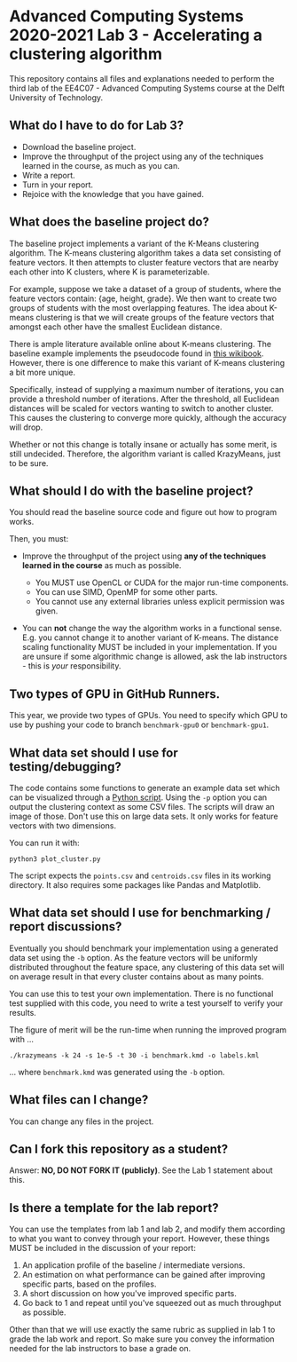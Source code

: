 # Advanced Computing Systems 2020-2021 Lab 3 - Accelerating a clustering algorithm

This repository contains all files and explanations needed to perform
the third lab of the EE4C07 - Advanced Computing Systems course at the
Delft University of Technology.

## What do I have to do for Lab 3?

* Download the baseline project.
* Improve the throughput of the project using any of the techniques learned in 
  the course, as much as you can. 
* Write a report.
* Turn in your report.
* Rejoice with the knowledge that you have gained.

## What does the baseline project do?

The baseline project implements a variant of the K-Means clustering algorithm.
The K-means clustering algorithm takes a data set consisting of feature vectors.
It then attempts to cluster feature vectors that are nearby each other into K 
clusters, where K is parameterizable.

For example, suppose we take a dataset of a group of students, where the feature
vectors contain: {age, height, grade}. We then want to create two groups
of students with the most overlapping features. The idea about K-means clustering
is that we will create groups of the feature vectors that amongst each other have
the smallest Euclidean distance.

There is ample literature available online about K-means clustering. The baseline
example implements the pseudocode found in 
[this wikibook](https://en.wikibooks.org/wiki/Data_Mining_Algorithms_In_R/Clustering/K-Means). 
However, there is one difference to make this variant of K-means clustering
a bit more unique.

Specifically, instead of supplying a maximum number of iterations, you can
provide a threshold number of iterations. After the threshold, all Euclidean
distances will be scaled for vectors wanting to switch to another cluster.
This causes the clustering to converge more quickly, although the accuracy will drop.

Whether or not this change is totally insane or actually has some merit, 
is still undecided. Therefore, the algorithm variant is called KrazyMeans, 
just to be sure.

## What should I do with the baseline project?

You should read the baseline source code and figure out how to program works.

Then, you must:

* Improve the throughput of the project using **any of the techniques learned in
  the course** as much as possible.
  * You MUST use OpenCL or CUDA for the major run-time components.
  * You can use SIMD, OpenMP for some other parts.
  * You cannot use any external libraries unless explicit permission was
  given.
  
* You can **not** change the way the algorithm works in a functional sense. E.g. you
cannot change it to another variant of K-means. The distance scaling functionality
MUST be included in your implementation. If you are unsure if some algorithmic
change is allowed, ask the lab instructors - this is _your_ responsibility. 

## Two types of GPU in GitHub Runners.

This year, we provide two types of GPUs. You need to specify which GPU to use by pushing your code to branch `benchmark-gpu0` or `benchmark-gpu1`.

## What data set should I use for testing/debugging?

The code contains some functions to generate an example data set which can be 
visualized through a [Python script](plot/plot_cluster.py). Using the `-p` option
you can output the clustering context as some CSV files. The scripts will draw
an image of those. Don't use this on large data sets. It only works for feature
vectors with two dimensions.

You can run it with:

```console
python3 plot_cluster.py
```

The script expects the `points.csv` and `centroids.csv` files in its working
directory. It also requires some packages like Pandas and Matplotlib.

## What data set should I use for benchmarking / report discussions?

Eventually you should benchmark your implementation using a generated data set using
the `-b` option. As the feature vectors will be uniformly distributed throughout the
feature space, any clustering of this data set will on average result in that every
cluster contains about as many points. 

You can use this to test your own implementation. There is no functional test supplied
with this code, you need to write a test yourself to verify your results.

The figure of merit will be the run-time when running the improved program with ...

```console
./krazymeans -k 24 -s 1e-5 -t 30 -i benchmark.kmd -o labels.kml
```

... where `benchmark.kmd` was generated using the `-b` option.

<!-- ## Can I share some of my knowledge with people outside my group?

There are some bonus points awarded to the groups with the fastest implementation.

You can decide whether sharing your industry secrets on optimizations of this 
algorithm with other groups is a smart thing to do ;-)

* 1st place: +15% on lab 3 grade
* 2nd place: +10% on lab 3 grade
* 3rd place: +5% on lab 3 grade -->

## What files can I change?

You can change any files in the project.

## Can I fork this repository as a student?

Answer: __NO, DO NOT FORK IT (publicly)__. 
See the Lab 1 statement about this.

## Is there a template for the lab report?

You can use the templates from lab 1 and lab 2, and modify them according to what
you want to convey through your report. However, these things MUST be included in
the discussion of your report:

1. An application profile of the baseline / intermediate versions.
2. An estimation on what performance can be gained after improving specific parts, 
    based on the profiles.
3. A short discussion on how you've improved specific parts.
4. Go back to 1 and repeat until you've squeezed out as much throughput as possible.

Other than that we will use exactly the same rubric as supplied in lab 1 to grade the
lab work and report. So make sure you convey the information needed for the lab instructors
to base a grade on.
